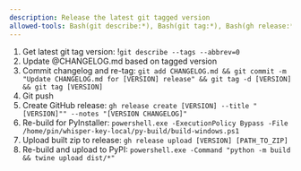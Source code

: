 ```yaml
---
description: Release the latest git tagged version
allowed-tools: Bash(git describe:*), Bash(git tag:*), Bash(gh release:*), Bash(gh:*)
---
```


1. Get latest git tag version: !`git describe --tags --abbrev=0`
2. Update @CHANGELOG.md based on tagged version
3. Commit changelog and re-tag: `git add CHANGELOG.md && git commit -m "Update CHANGELOG.md for [VERSION] release" && git tag -d [VERSION] && git tag [VERSION]`
4. Git push
5. Create GitHub release: `gh release create [VERSION] --title "[VERSION]"" --notes "[VERSION CHANGELOG]"`
6. Re-build for PyInstaller: `powershell.exe -ExecutionPolicy Bypass -File /home/pin/whisper-key-local/py-build/build-windows.ps1`
7. Upload built zip to release: `gh release upload [VERSION] [PATH_TO_ZIP]`
8. Re-build and upload to PyPI: `powershell.exe -Command "python -m build && twine upload dist/*"`